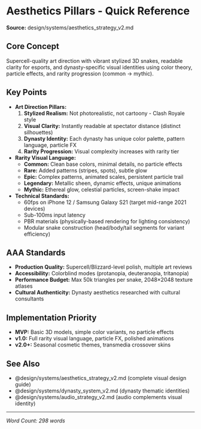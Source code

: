 # Aesthetics Pillars - Quick Reference

**Source:** design/systems/aesthetics_strategy_v2.md

## Core Concept
Supercell-quality art direction with vibrant stylized 3D snakes, readable clarity for esports, and dynasty-specific visual identities using color theory, particle effects, and rarity progression (common → mythic).

## Key Points
- **Art Direction Pillars:**
  1. **Stylized Realism:** Not photorealistic, not cartoony - Clash Royale style
  2. **Visual Clarity:** Instantly readable at spectator distance (distinct silhouettes)
  3. **Dynasty Identity:** Each dynasty has unique color palette, pattern language, particle FX
  4. **Rarity Progression:** Visual complexity increases with rarity tier
- **Rarity Visual Language:**
  - **Common:** Clean base colors, minimal details, no particle effects
  - **Rare:** Added patterns (stripes, spots), subtle glow
  - **Epic:** Complex patterns, animated scales, persistent particle trail
  - **Legendary:** Metallic sheen, dynamic effects, unique animations
  - **Mythic:** Ethereal glow, celestial particles, screen-shake impact
- **Technical Standards:**
  - 60fps on iPhone 12 / Samsung Galaxy S21 (target mid-range 2021 devices)
  - Sub-100ms input latency
  - PBR materials (physically-based rendering for lighting consistency)
  - Modular snake construction (head/body/tail segments for variant efficiency)

## AAA Standards
- **Production Quality:** Supercell/Blizzard-level polish, multiple art reviews
- **Accessibility:** Colorblind modes (protanopia, deuteranopia, tritanopia)
- **Performance Budget:** Max 50k triangles per snake, 2048×2048 texture atlases
- **Cultural Authenticity:** Dynasty aesthetics researched with cultural consultants

## Implementation Priority
- **MVP:** Basic 3D models, simple color variants, no particle effects
- **v1.0:** Full rarity visual language, particle FX, polished animations
- **v2.0+:** Seasonal cosmetic themes, transmedia crossover skins

## See Also
- @design/systems/aesthetics_strategy_v2.md (complete visual design guide)
- @design/systems/dynasty_system_v2.md (dynasty thematic identities)
- @design/systems/audio_strategy_v2.md (audio complements visual identity)

---

*Word Count: 298 words*
